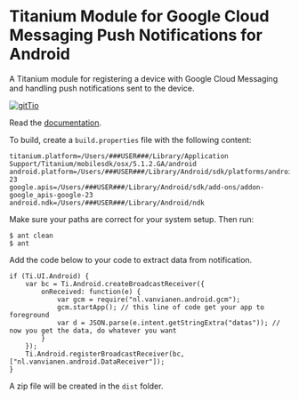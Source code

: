 # Titanium Module for Google Cloud Messaging Push Notifications for Android #

A Titanium module for registering a device with Google Cloud Messaging and handling push notifications sent to the device.

[![gitTio](http://gitt.io/badge.png)](http://gitt.io/component/nl.vanvianen.android.gcm)

Read the [documentation](https://github.com/morinel/gcmpush/blob/master/documentation/index.md).

To build, create a `build.properties` file with the following content:

```
titanium.platform=/Users/###USER###/Library/Application Support/Titanium/mobilesdk/osx/5.1.2.GA/android
android.platform=/Users/###USER###/Library/Android/sdk/platforms/android-23
google.apis=/Users/###USER###/Library/Android/sdk/add-ons/addon-google_apis-google-23
android.ndk=/Users/###USER###/Library/Android/ndk
```

Make sure your paths are correct for your system setup. Then run:

```
$ ant clean
$ ant
```

Add the code below to your code to extract data from notification.

```
if (Ti.UI.Android) {
    var bc = Ti.Android.createBroadcastReceiver({
        onReceived: function(e) {
            var gcm = require("nl.vanvianen.android.gcm");
            gcm.startApp(); // this line of code get your app to foreground
            var d = JSON.parse(e.intent.getStringExtra("datas")); // now you get the data, do whatever you want
        }
    });
    Ti.Android.registerBroadcastReceiver(bc, ["nl.vanvianen.android.DataReceiver"]);
}
```

A zip file will be created in the `dist` folder.
